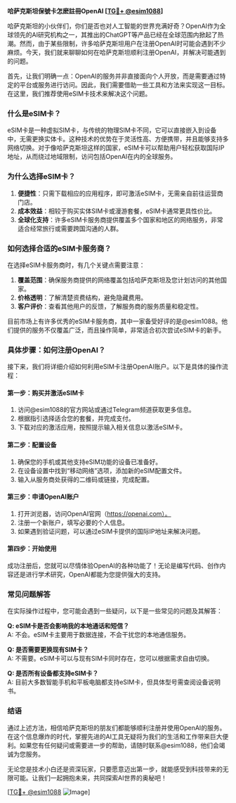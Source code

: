 **哈萨克斯坦保號卡怎麽註冊OpenAI [[TG💪+ @esim1088](https://t.me/s/esim1088)]**

哈萨克斯坦的小伙伴们，你们是否也对人工智能的世界充满好奇？OpenAI作为全球领先的AI研究机构之一，其推出的ChatGPT等产品已经在全球范围内掀起了热潮。然而，由于某些限制，许多哈萨克斯坦用户在注册OpenAI时可能会遇到不少麻烦。今天，我们就来聊聊如何在哈萨克斯坦顺利注册OpenAI，并解决可能遇到的问题。

首先，让我们明确一点：OpenAI的服务并非直接面向个人开放，而是需要通过特定的平台或服务进行访问。因此，我们需要借助一些工具和方法来实现这一目标。在这里，我们推荐使用eSIM卡技术来解决这个问题。

### **什么是eSIM卡？**

eSIM卡是一种虚拟SIM卡，与传统的物理SIM卡不同，它可以直接嵌入到设备中，无需更换实体卡。这种技术的优势在于灵活性高、方便携带，并且能够支持多网络切换。对于像哈萨克斯坦这样的国家，eSIM卡可以帮助用户轻松获取国际IP地址，从而绕过地域限制，访问包括OpenAI在内的全球服务。

### **为什么选择eSIM卡？**

1. **便捷性**：只需下载相应的应用程序，即可激活eSIM卡，无需亲自前往运营商门店。
2. **成本效益**：相较于购买实体SIM卡或漫游套餐，eSIM卡通常更具性价比。
3. **全球化支持**：许多eSIM卡服务商提供覆盖多个国家和地区的网络服务，非常适合经常旅行或需要跨国沟通的人群。

### **如何选择合适的eSIM卡服务商？**

在选择eSIM卡服务商时，有几个关键点需要注意：

1. **覆盖范围**：确保服务商提供的网络覆盖包括哈萨克斯坦及您计划访问的其他国家。
2. **价格透明**：了解清楚资费结构，避免隐藏费用。
3. **客户评价**：查看其他用户的反馈，了解服务商的服务质量和稳定性。

目前市场上有许多优秀的eSIM卡服务商，其中一家备受好评的是@esim1088。他们提供的服务不仅覆盖广泛，而且操作简单，非常适合初次尝试eSIM卡的新手。

### **具体步骤：如何注册OpenAI？**

接下来，我们将详细介绍如何利用eSIM卡注册OpenAI账户。以下是具体的操作流程：

#### **第一步：购买并激活eSIM卡**
1. 访问@esim1088的官方网站或通过Telegram频道获取更多信息。
2. 根据指引选择适合您的套餐，并完成支付。
3. 下载对应的激活应用，按照提示输入相关信息以激活eSIM卡。

#### **第二步：配置设备**
1. 确保您的手机或其他支持eSIM功能的设备已准备好。
2. 在设备设置中找到“移动网络”选项，添加新的eSIM配置文件。
3. 输入从服务商处获得的二维码或链接，完成配置。

#### **第三步：申请OpenAI账户**
1. 打开浏览器，访问OpenAI官网（https://openai.com）。
2. 注册一个新账户，填写必要的个人信息。
3. 如果遇到验证问题，可以通过eSIM卡提供的国际IP地址来解决问题。

#### **第四步：开始使用**
成功注册后，您就可以尽情体验OpenAI的各种功能了！无论是编写代码、创作内容还是进行学术研究，OpenAI都能为您提供强大的支持。

### **常见问题解答**

在实际操作过程中，您可能会遇到一些疑问，以下是一些常见的问题及其解答：

**Q: eSIM卡是否会影响我的本地通话和短信？**  
A: 不会。eSIM卡主要用于数据连接，不会干扰您的本地通信服务。

**Q: 是否需要更换现有SIM卡？**  
A: 不需要。eSIM卡可以与现有SIM卡同时存在，您可以根据需求自由切换。

**Q: 是否所有设备都支持eSIM卡？**  
A: 目前大多数智能手机和平板电脑都支持eSIM卡，但具体型号需查阅设备说明书。

### **结语**

通过上述方法，相信哈萨克斯坦的朋友们都能够顺利注册并使用OpenAI的服务。在这个信息爆炸的时代，掌握先进的AI工具无疑将为我们的生活和工作带来巨大便利。如果您有任何疑问或需要进一步的帮助，请随时联系@esim1088，他们会竭诚为您服务。

无论您是技术小白还是资深玩家，只要愿意迈出第一步，就能感受到科技带来的无限可能。让我们一起拥抱未来，共同探索AI世界的奥秘吧！

[[TG💪+ @esim1088](https://t.me/s/esim1088) ![Image](https://i.postimg.cc/4NQfJmqS/Snipaste-2025-05-13-00-14-12.png)]